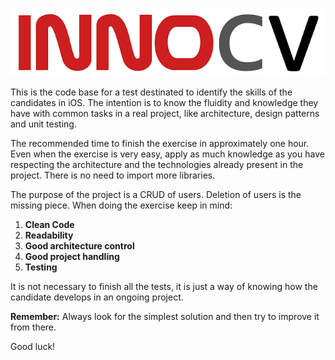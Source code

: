 <p align="center">
  <img src="innocv_logo.png"/></p>

This is the code base for a test destinated to identify the skills of the candidates in iOS. The intention is to know the fluidity and knowledge they have with common tasks in a real project, like architecture, design patterns and unit testing.

The recommended time to finish the exercise in approximately one hour. Even when the exercise is very easy, apply as much knowledge as you have respecting the architecture and the technologies already present in the project. There is no need to import more libraries.

The purpose of the project is a CRUD of users. Deletion of users is the missing piece. When doing the exercise keep in mind:

1. **Clean Code**
2. **Readability**
3. **Good architecture control**
3. **Good project handling**
4. **Testing**

It is not necessary to finish all the tests, it is just a way of knowing how the candidate develops in an ongoing project.

**Remember:** Always look for the simplest solution and then try to improve it from there.

Good luck!
